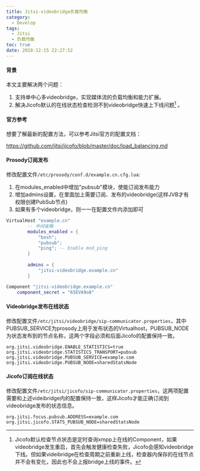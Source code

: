 ```yaml
---
title: Jitsi-videobridge负载均衡
category:
  - Develop
tags:
  - Jitsi
  - 负载均衡
toc: true
date: 2018-12-15 22:27:52
---
```


#### 背景

本文主要解决两个问题：

1. 支持单中心多videobridge，实现媒体流的负载均衡和能力扩展。
2. 解决Jicofo默认的在线状态检查检测不到videobridge快速上下线问题[^1] 。

#### 官方参考

想要了解最新的配置方法，可以参考Jitsi官方的配置文档：

https://github.com/jitsi/jicofo/blob/master/doc/load_balancing.md

#### Prosody订阅发布

修改配置文件`/etc/prosody/conf.d/example.cn.cfg.lua`:

1. 在modules_enabled中增加"pubsub"模块，使能订阅发布能力
2. 增加admins设置，在里面加上需要订阅、发布的videobridge(这样JVB才有权限创建PubSub节点)
3. 如果有多个videobridge，则一一在配置文件内添加即可

```lua
VirtualHost "example.cn"
		-- 中间省略
        modules_enabled = {
            "bosh";
            "pubsub";
            "ping"; -- Enable mod_ping
        }
		
        admins = {
            "jitsi-videobridge.example.cn"
        }

Component "jitsi-videobridge.example.cn"
    component_secret = "65EVA9o8"
```

#### Videobridge发布在线状态

修改配置文件`/etc/jitsi/videobridge/sip-communicator.properties`，其中PUBSUB_SERVICE为prosody上用于发布状态的Virtualhost，PUBSUB_NODE为状态发布到的节点名称，这两个字段必须和后面Jicofo的配置保持一致。

```properties
org.jitsi.videobridge.ENABLE_STATISTICS=true
org.jitsi.videobridge.STATISTICS_TRANSPORT=pubsub
org.jitsi.videobridge.PUBSUB_SERVICE=example.com
org.jitsi.videobridge.PUBSUB_NODE=sharedStatsNode
```

#### Jicofo订阅在线状态

修改配置文件`/etc/jitsi/jicofo/sip-communicator.properties`，这两项配置需要和上述videibridge内的配置保持一致，这样Jicofo才能正确订阅到videobridge发布的状态信息。

```properties
org.jitsi.focus.pubsub.ADDRESS=example.com
org.jitsi.jicofo.STATS_PUBSUB_NODE=sharedStatsNode
```

[^1]: Jicofo默认检查节点状态是定时查询xmpp上在线的Component，如果videobridge发生重启，首先会触发健康检查失败，Jicofo会感知videobridge下线。但如果videibridge在检查周期之前重新上线，检查器内保存的在线节点并不会有变化，因此也不会上报bridge上线的事件。